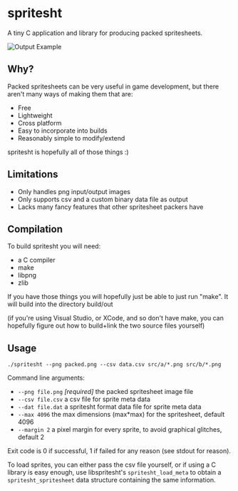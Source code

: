 spritesht
=========

A tiny C application and library for producing packed spritesheets.

![Output Example](http://jonathanwhiting.com/images/spritesht_sizzle.png)

Why?
----

Packed spritesheets can be very useful in game development, but there aren't
many ways of making them that are:

* Free
* Lightweight
* Cross platform
* Easy to incorporate into builds
* Reasonably simple to modify/extend

spritesht is hopefully all of those things :)

Limitations
-----------

* Only handles png input/output images
* Only supports csv and a custom binary data file as output
* Lacks many fancy features that other spritesheet packers have

Compilation
-----------

To build spritesht you will need:

* a C compiler
* make
* libpng
* zlib

If you have those things you will hopefully just be able to just run "make". It
will build into the directory build/out

(if you're using Visual Studio, or XCode, and so don't have make, you can
hopefully figure out how to build+link the two source files yourself)

Usage
-----

    ./spritesht --png packed.png --csv data.csv src/a/*.png src/b/*.png

Command line arguments:

* `--png file.png` _[required]_ the packed spritesheet image file
* `--csv file.csv` a csv file for sprite meta data
* `--dat file.dat` a spritesht format data file for sprite meta data
* `--max 4096` the max dimensions (max*max) for the spritesheet, default 4096
* `--margin 2` a pixel margin for every sprite, to avoid graphical glitches, default 2

Exit code is 0 if successful, 1 if failed for any reason (see stdout for reason).

To load sprites, you can either pass the csv file yourself, or if using a C
library is easy enough, use libspritesht's `spritesht_load_meta` to obtain a
`spritesht_spritesheet` data structure containing the same information.
